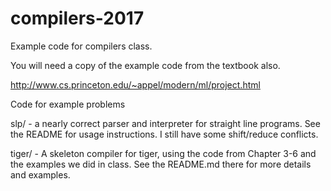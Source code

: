 # compilers-2017
Example code for compilers class.

You will need a copy of the example code from the textbook also.

http://www.cs.princeton.edu/~appel/modern/ml/project.html

Code for example problems

 slp/ - a nearly correct parser and interpreter for straight line programs.
 See the README for usage instructions. I still have some shift/reduce
 conflicts.

 tiger/ - A skeleton compiler for tiger, using the code from Chapter
 3-6 and the examples we did in class. See the README.md there for
 more details and examples.
